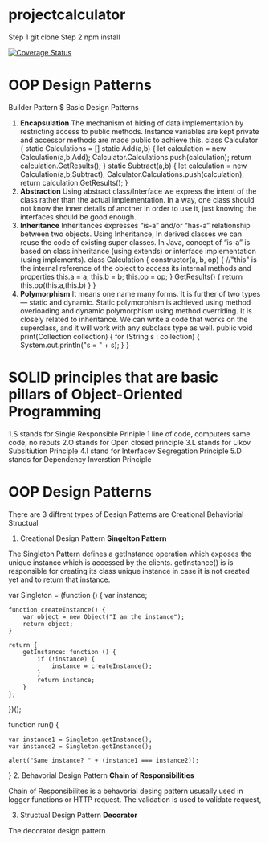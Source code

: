 # projectcalculator

Step 1
  git clone
Step 2
  npm install

<a href='https://coveralls.io/github/KarmDesai1/projectcalculator?branch=master'><img src='https://coveralls.io/repos/github/KarmDesai1/projectcalculator/badge.svg?branch=master' alt='Coverage Status' /></a>


# OOP Design Patterns
Builder Pattern
$ Basic Design Patterns
1. **Encapsulation** 
The mechanism of hiding of data implementation by restricting access to public methods. Instance variables are kept private and accessor methods are made public to achieve this.
class Calculator {
    static Calculations = []
    static Add(a,b) {
        let calculation = new Calculation(a,b,Add);
        Calculator.Calculations.push(calculation);
        return calculation.GetResults();
    }
    static Subtract(a,b) {
        let calculation = new Calculation(a,b,Subtract);
        Calculator.Calculations.push(calculation);
        return calculation.GetResults();
    }
2. **Abstraction**
Using abstract class/Interface we express the intent of the class rather than the actual implementation. In a way, one class should not know the inner details of another in order to use it, just knowing the interfaces should be good enough.
3. **Inheritance** 
Inheritances expresses “is-a” and/or “has-a” relationship between two objects. Using Inheritance, In derived classes we can reuse the code of existing super classes. In Java, concept of “is-a” is based on class inheritance (using extends) or interface implementation (using implements).
class Calculation {
    constructor(a, b, op) {
        //"this" is the internal reference of the object to access its internal methods and properties
        this.a = a;
        this.b = b;
        this.op = op;
    }
    GetResults() {
        return this.op(this.a,this.b)
    }
}
4. **Polymorphism**
It means one name many forms. It is further of two types — static and dynamic. Static polymorphism is achieved using method overloading and dynamic polymorphism using method overriding. It is closely related to inheritance. We can write a code that works on the superclass, and it will work with any subclass type as well.
public void print(Collection<String> collection) {
    for (String s : collection) {
        System.out.println("s = " + s);
    }
}
# SOLID principles that are basic pillars of Object-Oriented Programming
1.S stands for Single Responsible Priniple 
1 line of code, computers same code, no reputs
2.O stands for Open closed principle
3.L stands for Likov Subsitiution Principle
4.I stand for Interfacev Segregation Principle
5.D stands for Dependency Inverstion Principle

# OOP Design Patterns
  There are 3 diffrent types of Design Patterns are 
  </n>Creational
  Behaviorial
  Structual
  1. Creational Design Pattern
**Singelton Pattern**

The Singleton Pattern defines a getInstance operation which exposes the unique instance which is accessed by the clients. getInstance() is is responsible for creating its class unique instance in case it is not created yet and to return that instance.

var Singleton = (function () {
    var instance;
 
    function createInstance() {
        var object = new Object("I am the instance");
        return object;
    }
 
    return {
        getInstance: function () {
            if (!instance) {
                instance = createInstance();
            }
            return instance;
        }
    };
})();
 
function run() {
 
    var instance1 = Singleton.getInstance();
    var instance2 = Singleton.getInstance();
 
    alert("Same instance? " + (instance1 === instance2));  
}
2. Behavorial Design Pattern
**Chain of Responsibilities**

Chain of Responsibilites is a behavorial desing pattern ususally used in logger functions or HTTP request. The validation is used to validate request, 


3. Structual Design Pattern
**Decorator**

The decorator design pattern


